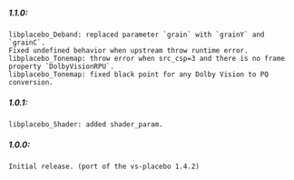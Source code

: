 ##### 1.1.0:
    libplacebo_Deband: replaced parameter `grain` with `grainY` and `grainC`.
    Fixed undefined behavior when upstream throw runtime error.
    libplacebo_Tonemap: throw error when src_csp=3 and there is no frame property `DolbyVisionRPU`.
    libplacebo_Tonemap: fixed black point for any Dolby Vision to PQ conversion.

##### 1.0.1:
    libplacebo_Shader: added shader_param.

##### 1.0.0:
    Initial release. (port of the vs-placebo 1.4.2)
